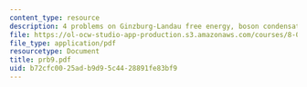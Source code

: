 ```yaml
---
content_type: resource
description: 4 problems on Ginzburg-Landau free energy, boson condensation.
file: https://ol-ocw-studio-app-production.s3.amazonaws.com/courses/8-08-statistical-physics-ii-spring-2005/b72cfc0025adb9d95c4428891fe83bf9_prb9.pdf
file_type: application/pdf
resourcetype: Document
title: prb9.pdf
uid: b72cfc00-25ad-b9d9-5c44-28891fe83bf9
---
```

